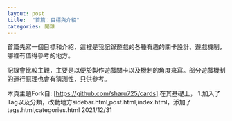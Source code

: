 ```yaml
---
layout: post
title:  "首篇：目標與介紹"
categories: 閒雜
---
```


首篇先寫一個目標和介紹，這裡是我記錄遊戲的各種有趣的關卡設計、遊戲機制，哪裡有值得參考的地方。

記錄會比較主觀，主要是以便於製作遊戲關卡以及機制的角度來寫。部分遊戲機制的運行原理也會有猜測性，只供參考。

本頁主題Fork自: [https://github.com/sharu725/cards]
在其基礎上，
1.加入了Tag以及分類，改動地方sidebar.html,post.html,index.html，添加了tags.html,categories.html 2021/12/31

